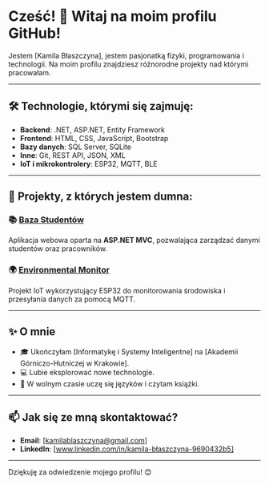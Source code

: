 # Cześć! 👋 Witaj na moim profilu GitHub!

Jestem [Kamila Błaszczyna], jestem pasjonatką fizyki, programowania i technologii. Na moim profilu znajdziesz różnorodne projekty nad którymi pracowałam.

---

## 🛠️ Technologie, którymi się zajmuję:

- **Backend**: .NET, ASP.NET, Entity Framework  
- **Frontend**: HTML, CSS, JavaScript, Bootstrap  
- **Bazy danych**: SQL Server, SQLite  
- **Inne**: Git, REST API, JSON, XML  
- **IoT i mikrokontrolery**: ESP32, MQTT, BLE 

---

## 🌟 Projekty, z których jestem dumna:

### 📚 [Baza Studentów](https://github.com/kamilabla/projekt_baza_studentow)  
Aplikacja webowa oparta na **ASP.NET MVC**, pozwalająca zarządzać danymi studentów oraz pracowników.

### 🌍 [Environmental Monitor](https://github.com/twoje-konto/environmental-monitor)  
Projekt IoT wykorzystujący ESP32 do monitorowania środowiska i przesyłania danych za pomocą MQTT.


---

## ✨ O mnie

- 🎓 Ukończyłam [Informatykę i Systemy Inteligentne] na [Akademii Górniczo-Hutniczej w Krakowie].  
- 💻 Lubie eksplorować nowe technologie.
- 🚀 W wolnym czasie uczę się języków i czytam książki.

---

## 📫 Jak się ze mną skontaktować?

- **Email**: [kamilablaszczyna@gmail.com]  
- **LinkedIn**: [www.linkedin.com/in/kamila-błaszczyna-9690432b5]  
 

---

Dziękuję za odwiedzenie mojego profilu! 😊
